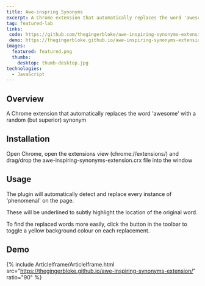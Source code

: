 ```yaml
---
title: Awe-inspring Synonyms
excerpt: A Chrome extension that automatically replaces the word 'awesome' with a random (but superior) synonym
tag: featured-lab
links:
 code: https://github.com/thegingerbloke/awe-inspiring-synonyms-extension
 demo: https://thegingerbloke.github.io/awe-inspiring-synonyms-extension/
images:
  featured: featured.png
  thumbs:
    desktop: thumb-desktop.jpg
technologies:
  - JavaScript
---
```


## Overview

A Chrome extension that automatically replaces the word 'awesome' with a random (but superior) synonym

## Installation

Open Chrome, open the extensions view (chrome://extensions/) and drag/drop the awe-inspiring-synonyms-extension.crx file into the window

## Usage

The plugin will automatically detect and replace every instance of 'phenomenal' on the page.

These will be underlined to subtly highlight the location of the original word.

To find the replaced words more easily, click the button in the toolbar to toggle a yellow background colour on each replacement.

## Demo

{% include ArticleIframe/ArticleIframe.html src="https://thegingerbloke.github.io/awe-inspiring-synonyms-extension/" ratio="90" %}
